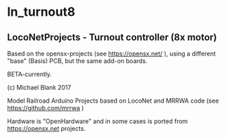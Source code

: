 # ln_turnout8

## LocoNetProjects - Turnout controller (8x motor)

Based on the opensx-projects (see https://opensx.net/ ), using a different "base" (Basis) PCB, but the same add-on boards.



BETA-currently.

(c) Michael Blank 2017

Model Railroad Arduino Projects based on LocoNet and MRRWA code (see https://github.com/mrrwa )

Hardware is "OpenHardware" and in some cases is ported from https://opensx.net projects.
